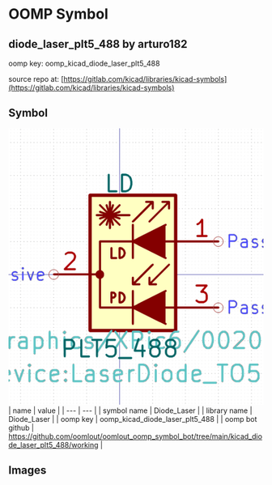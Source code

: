 # OOMP Symbol  
## diode_laser_plt5_488  by arturo182  
  
oomp key: oomp_kicad_diode_laser_plt5_488  
  
source repo at: [https://gitlab.com/kicad/libraries/kicad-symbols](https://gitlab.com/kicad/libraries/kicad-symbols)  
## Symbol  
  
[![working.png](working_600.png)](working.png)  
| name | value | 
| --- | --- | 
| symbol name | Diode_Laser | 
| library name | Diode_Laser | 
| oomp key | oomp_kicad_diode_laser_plt5_488 | 
| oomp bot github | https://github.com/oomlout/oomlout_oomp_symbol_bot/tree/main/kicad_diode_laser_plt5_488/working | 
## Images  
